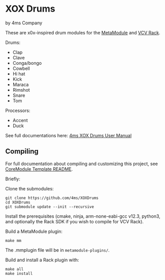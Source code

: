 # XOX Drums
by 4ms Company

These are x0x-inspired drum modules for the [MetaModule](https://metamodule.info) and [VCV Rack](https://vcvrack.com).

Drums:
- Clap
- Clave
- Conga/bongo
- Cowbell
- Hi hat
- Kick
- Maraca
- Rimshot
- Snare
- Tom

Processors:
- Accent
- Duck

See full documentations here: [4ms XOX Drums User Manual](doc/XOX%20Drums%20User%20Manual.md)

## Compiling

For full documentation about compiling and customizing this project, see [CoreModule Template README](doc/CoreModule-template.md).

Briefly:

Clone the submodules:

```
git clone https://github.com/4ms/XOXDrums
cd XOXDrums
git submodule update --init --recursive
```

Install the prerequisites (cmake, ninja, arm-none-eabi-gcc v12.3, python3, and optionally the Rack SDK if you wish to compile for VCV Rack).

Build a MetaModule plugin:

```
make mm
```

The .mmplugin file will be in `metamodule-plugins/`.


Build and install a Rack plugin with:

```
make all
make install
```

